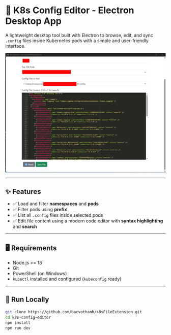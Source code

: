 # 🔧 K8s Config Editor - Electron Desktop App

A lightweight desktop tool built with Electron to browse, edit, and sync `.config` files inside Kubernetes pods with a simple and user-friendly interface.

![Screenshot](screenshot.png)

---

## ✨ Features

- ✅ Load and filter **namespaces** and **pods**
- ✅ Filter pods using **prefix**
- ✅ List all `.config` files inside selected pods
- ✅ Edit file content using a modern code editor with **syntax highlighting** and **search**

---

## 🖥️ Requirements

- Node.js >= 18
- Git
- PowerShell (on Windows)
- `kubectl` installed and configured (`kubeconfig` ready)

---

## 🚀 Run Locally

```bash
git clone https://github.com/bacvothanh/k8sFileExtension.git
cd k8s-config-editor
npm install
npm run dev

